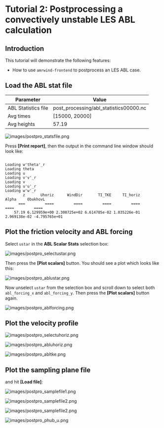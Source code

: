 # Tutorial 2: Postprocessing a convectively unstable LES ABL calculation

<!-- NOTE: The tutorial is actually generated by make_tutorial2postpro.py -->

<!--INTROTEXTSETUP-->
## Introduction

This tutorial will demonstrate the following features:
- How to use `amrwind-frontend` to postprocess an LES ABL case.

<!--INTROTEXTEND-->

## Load the ABL stat file

| Parameter           | Value           |
| ---                 | ---             |
| ABL Statistics file | post_processing/abl_statistics00000.nc |
| Avg times           | [15000, 20000] |
| Avg heights         | 57.19 |

![images/postpro_statsfile.png](images/postpro_statsfile.png)

Press **[Print report]**, then the output in the command line window
should look like:

```

Loading w'theta'_r
Loading theta
Loading u
Loading v'v'_r
Loading v
Loading u'u'_r
Loading w'w'_r
        z       Uhoriz      WindDir       TI_TKE     TI_horiz        Alpha     ObukhovL 
      ===         ====         ====         ====         ====         ====         ==== 
    57.19 6.129959e+00 2.300725e+02 6.614705e-02 1.035226e-01 2.969138e-02 -4.795765e+01 

```

## Plot the friction velocity and ABL forcing

Select `ustar` in the **ABL Scalar Stats** selection box:  

![images/postpro_selectustar.png](images/postpro_selectustar.png)

Then press the **[Plot scalars]** button.  You should see a plot which
looks like this:

![images/postpro_ablustar.png](images/postpro_ablustar.png)

Now unselect `ustar` from the selection box and scroll down to select
both `abl_forcing_x` and `abl_forcing_y`.  Then press the **[Plot
scalars]** button again.

![images/postpro_ablforcing.png](images/postpro_ablforcing.png)

## Plot the velocity profile

![images/postpro_selectuhoriz.png](images/postpro_selectuhoriz.png)

![images/postpro_abluhoriz.png](images/postpro_abluhoriz.png)

![images/postpro_abltke.png](images/postpro_abltke.png)

## Plot the sampling plane file 

and hit **[Load file]**: 

![images/postpro_samplefile1.png](images/postpro_samplefile1.png)

![images/postpro_samplefile2.png](images/postpro_samplefile2.png)

![images/postpro_samplefile2.png](images/postpro_samplefile3.png)

![images/postpro_phub_u.png](images/postpro_phub_u.png)

